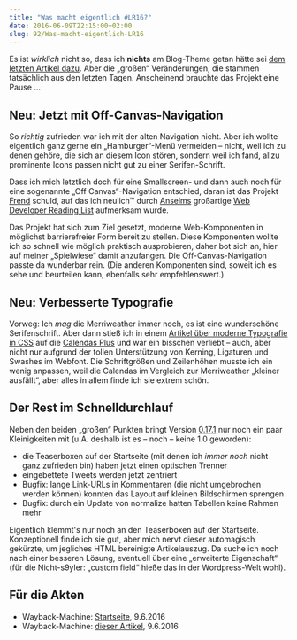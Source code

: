 ```yaml
---
title: "Was macht eigentlich #LR16?"
date: 2016-06-09T22:15:00+02:00
slug: 92/Was-macht-eigentlich-LR16
---
```


Es ist _wirklich_ nicht so, dass ich **nichts** am Blog-Theme getan hätte sei [dem letzten Artikel dazu](/archiv/88/LR16-Stolperfalle-Buildscript.html). Aber die „großen“ Veränderungen, die stammen tatsächlich aus den letzten Tagen. Anscheinend brauchte das Projekt eine Pause …

## Neu: Jetzt mit Off-Canvas-Navigation

So _richtig_ zufrieden war ich mit der alten Navigation nicht. Aber ich wollte eigentlich ganz gerne ein „Hamburger“-Menü vermeiden – nicht, weil ich zu denen gehöre, die sich an diesem Icon stören, sondern weil ich fand, allzu prominente Icons passen nicht gut zu einer Serifen-Schrift.

Dass ich mich letztlich doch für eine Smallscreen- und dann auch noch für eine sogenannte „Off Canvas“-Navigation entschied, daran ist das Projekt [Frend](http://frend.co) schuld, auf das ich neulich™ durch [Anselms](https://twitter.com/helloanselm) großartige [Web Developer Reading List](https://wdrl.info/archive/139) aufmerksam wurde.

Das Projekt hat sich zum Ziel gesetzt, moderne Web-Komponenten in möglichst barrierefreier Form bereit zu stellen. Diese Komponenten wollte ich so schnell wie möglich praktisch ausprobieren, daher bot sich an, hier auf meiner „Spielwiese“ damit anzufangen. Die Off-Canvas-Navigation passte da wunderbar rein. (Die anderen Komponenten sind, soweit ich es sehe und beurteilen kann, ebenfalls sehr empfehlenswert.)

## Neu: Verbesserte Typografie

Vorweg: Ich _mag_ die Merriweather immer noch, es ist eine wunderschöne Serifenschrift. Aber dann stieß ich in einem [Artikel über moderne Typografie in CSS](https://www.viget.com/articles/css-typography-kerning-ligatures-swashes-small-caps) auf die [Calendas Plus](http://calendasplus.com) und war ein bisschen verliebt – auch, aber nicht nur aufgrund der tollen Unterstützung von Kerning, Ligaturen und Swashes im Webfont. Die Schriftgrößen und Zeilenhöhen musste ich ein wenig anpassen, weil die Calendas im Vergleich zur Merriweather „kleiner ausfällt“, aber alles in allem finde ich sie extrem schön.

## Der Rest im Schnelldurchlauf

Neben den beiden „großen“ Punkten bringt Version [0.17.1](https://github.com/yellowled/blog-theme/releases/tag/v0.17.1) nur noch ein paar Kleinigkeiten mit (u.A. deshalb ist es – noch – keine 1.0 geworden):

-   die Teaserboxen auf der Startseite (mit denen ich _immer noch_ nicht ganz zufrieden bin) haben jetzt einen optischen Trenner
-   eingebettete Tweets werden jetzt zentriert
-   Bugfix: lange Link-URLs in Kommentaren (die nicht umgebrochen werden können) konnten das Layout auf kleinen Bildschirmen sprengen
-   Bugfix: durch ein Update von normalize hatten Tabellen keine Rahmen mehr

Eigentlich klemmt's nur noch an den Teaserboxen auf der Startseite. Konzeptionell finde ich sie gut, aber mich nervt dieser automagisch gekürzte, um jegliches HTML bereinigte Artikelauszug. Da suche ich noch nach einer besseren Lösung, eventuell über eine „erweiterte Eigenschaft“ (für die Nicht-s9yler: „custom field“ hieße das in der Wordpress-Welt wohl).

## Für die Akten

-   Wayback-Machine: [Startseite](http://web.archive.org/web/20160609201716/http://yellowled.de/), 9.6.2016
-   Wayback-Machine: [dieser Artikel](http://web.archive.org/web/20160609201831/http://yellowled.de/archiv/92/Was-macht-eigentlich-LR16.html), 9.6.2016
